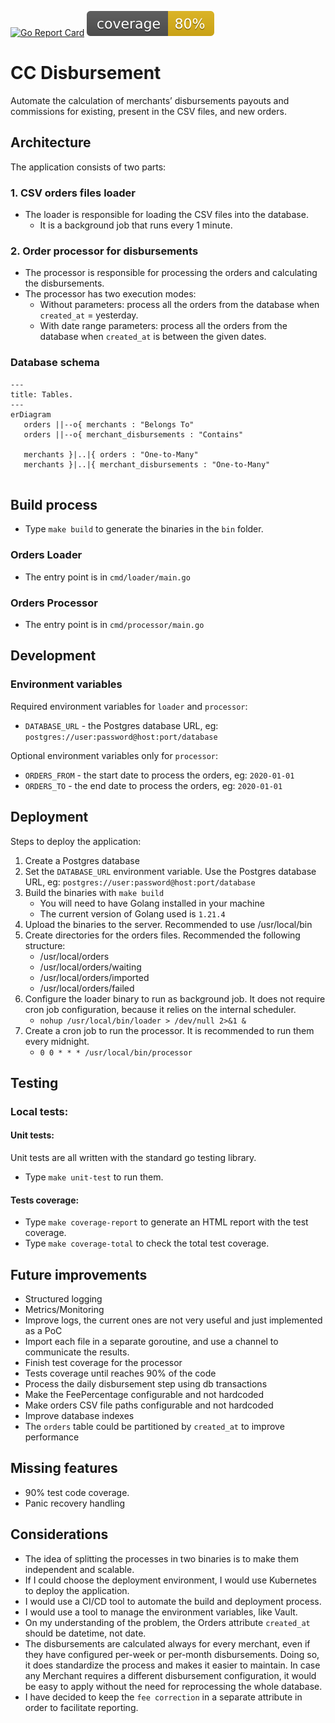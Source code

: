 [![Go Report Card](https://goreportcard.com/badge/github.com/ildomm/cc_sq_disbursement?cache=v1)](https://goreportcard.com/report/github.com/ildomm/cc_sq_disbursement)
![coverage](https://raw.githubusercontent.com/ildomm/cc_sq_disbursement/badges/.badges/main/coverage.svg)

# CC Disbursement
Automate the calculation of merchants’ disbursements payouts and 
commissions for existing, present in the CSV files, and new orders.

## Architecture

The application consists of two parts:
### 1. CSV orders files loader
- The loader is responsible for loading the CSV files into the database.
  - It is a background job that runs every 1 minute.

### 2. Order processor for disbursements
- The processor is responsible for processing the orders and calculating the disbursements.
- The processor has two execution modes:
    - Without parameters: process all the orders from the database when `created_at` = yesterday.
    - With date range parameters: process all the orders from the database when `created_at` is between the given dates.

### Database schema

```mermaid
---
title: Tables.
---
erDiagram
   orders ||--o{ merchants : "Belongs To"
   orders ||--o{ merchant_disbursements : "Contains"

   merchants }|..|{ orders : "One-to-Many"
   merchants }|..|{ merchant_disbursements : "One-to-Many"
           
```

## Build process
- Type `make build` to generate the binaries in the `bin` folder.

### Orders Loader
- The entry point is in `cmd/loader/main.go`

### Orders Processor
- The entry point is in `cmd/processor/main.go`

## Development

### Environment variables
Required environment variables for `loader` and `processor`: 
- `DATABASE_URL` - the Postgres database URL, eg: `postgres://user:password@host:port/database`

Optional environment variables only for `processor`:
- `ORDERS_FROM` - the start date to process the orders, eg: `2020-01-01`
- `ORDERS_TO` - the end date to process the orders, eg: `2020-01-01`

## Deployment
Steps to deploy the application:
1. Create a Postgres database
2. Set the `DATABASE_URL` environment variable. Use the Postgres database URL, eg: `postgres://user:password@host:port/database`
3. Build the binaries with `make build`
   - You will need to have Golang installed in your machine
   - The current version of Golang used is `1.21.4`
4. Upload the binaries to the server. Recommended to use /usr/local/bin
5. Create directories for the orders files. Recommended the following structure:
    - /usr/local/orders
    - /usr/local/orders/waiting
    - /usr/local/orders/imported
    - /usr/local/orders/failed
6. Configure the loader binary to run as background job. It does not require cron job configuration, because it relies on the internal scheduler. 
    - `nohup /usr/local/bin/loader > /dev/null 2>&1 &`  
7. Create a cron job to run the processor. It is recommended to run them every midnight.
    - `0 0 * * * /usr/local/bin/processor`

## Testing
### Local tests:
#### Unit tests:
Unit tests are all written with the standard go testing library.
- Type `make unit-test` to run them.

#### Tests coverage:
- Type `make coverage-report` to generate an HTML report with the test coverage.
- Type `make coverage-total` to check the total test coverage.

## Future improvements
- Structured logging
- Metrics/Monitoring
- Improve logs, the current ones are not very useful and just implemented as a PoC
- Import each file in a separate goroutine, and use a channel to communicate the results.
- Finish test coverage for the processor
- Tests coverage until reaches 90% of the code
- Process the daily disbursement step using db transactions
- Make the FeePercentage configurable and not hardcoded
- Make orders CSV file paths configurable and not hardcoded
- Improve database indexes
- The `orders` table could be partitioned by `created_at` to improve performance

## Missing features
- 90% test code coverage.
- Panic recovery handling

## Considerations
- The idea of splitting the processes in two binaries is to make them independent and scalable.
- If I could choose the deployment environment, I would use Kubernetes to deploy the application.
- I would use a CI/CD tool to automate the build and deployment process.
- I would use a tool to manage the environment variables, like Vault.
- On my understanding of the problem, the Orders attribute `created_at` should be datetime, not date.
- The disbursements are calculated always for every merchant, even if they have configured per-week or per-month disbursements. Doing so, it does standardize the process and makes it easier to maintain. 
In case any Merchant requires a different disbursement configuration, it would be easy to apply without the need for reprocessing the whole database.
- I have decided to keep the `fee correction` in a separate attribute in order to facilitate reporting.

